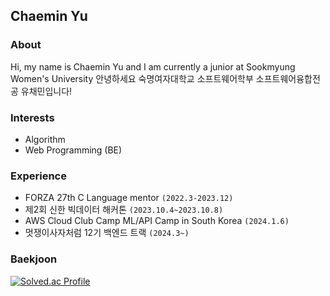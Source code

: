 ## Chaemin Yu

### About
Hi, my name is Chaemin Yu and I am currently a junior at Sookmyung Women's University
안녕하세요 숙명여자대학교 소프트웨어학부 소프트웨어융합전공 유채민입니다!

### Interests
- Algorithm
- Web Programming (BE)

### Experience
- FORZA 27th C Language mentor ```(2022.3-2023.12)```
- 제2회 신한 빅데이터 해커톤 ```(2023.10.4~2023.10.8)```
- AWS Cloud Club Camp ML/API Camp in South Korea ```(2024.1.6)```
- 멋쟁이사자처럼 12기 백엔드 트랙 ```(2024.3~)```

### Baekjoon
[![Solved.ac Profile](http://mazassumnida.wtf/api/v2/generate_badge?boj=chaeminyu)](https://solved.ac/chaeminyu/)

<!--
**chaeminyu/chaeminyu** is a ✨ _special_ ✨ repository because its `README.md` (this file) appears on your GitHub profile.

Here are some ideas to get you started:

- 🔭 I’m currently working on ...
- 🌱 I’m currently learning ...
- 👯 I’m looking to collaborate on ...
- 🤔 I’m looking for help with ...
- 💬 Ask me about ...
- 📫 How to reach me: ...
- 😄 Pronouns: ...
- ⚡ Fun fact: ...
-->
